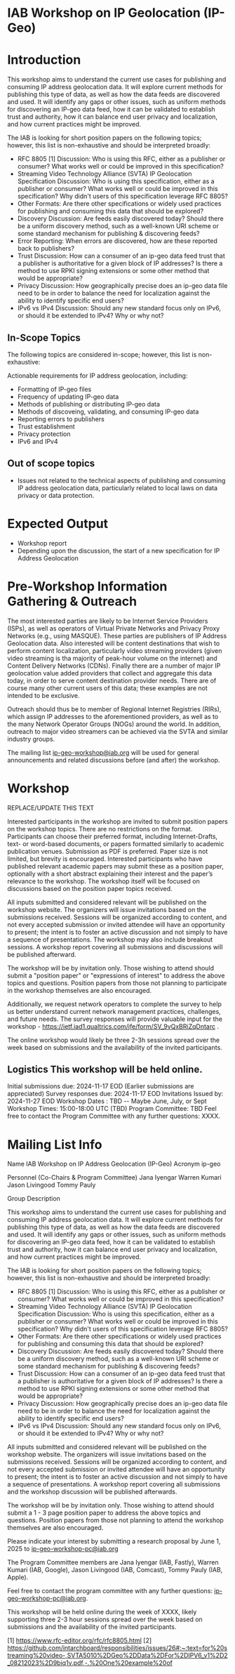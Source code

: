 # IAB Workshop on IP Geolocation (IP-Geo)

# Introduction

This workshop aims to understand the current use cases for publishing and consuming IP address geolocation data. It will explore current methods for publishing this type of data, as well as how the data feeds are discovered and used. It will identify any gaps or other issues, such as uniform methods for discovering an IP-geo data feed, how it can be validated to establish trust and authority, how it can balance end user privacy and localization, and how current practices might be improved. 

The IAB is looking for short position papers on the following topics; however, this list is non-exhaustive and should be interpreted broadly:
* RFC 8805 [1] Discussion: Who is using this RFC, either as a publisher or consumer? What works well or could be improved in this specification?
* Streaming Video Technology Alliance (SVTA) IP Geolocation Specification Discussion: Who is using this specification, either as a publisher or consumer? What works well or could be improved in this specification? Why didn't users of this specification leverage RFC 8805?
* Other Formats: Are there other specifications or widely used practices for publishing and consuming this data that should be explored?
* Discovery Discussion: Are feeds easily discovered today? Should there be a uniform discovery method, such as a well-known URI scheme or some standard mechanism for publishing & discovering feeds?
* Error Reporting: When errors are discovered, how are these reported back to publishers?
* Trust Discussion: How can a consumer of an ip-geo data feed trust that a publisher is authoritative for a given block of IP addresses? Is there a method to use RPKI signing extensions or some other method that would be appropriate?
* Privacy Discussion: How geographically precise does an ip-geo data file need to be in order to balance the need for localization against the ability to identify specific end users?
* IPv6 vs IPv4 Discussion: Should any new standard focus only on IPv6, or should it be extended to IPv4? Why or why not?

## In-Scope Topics
The following topics are considered in-scope; however, this list is non-exhaustive:

Actionable requirements for IP address geolocation, including:
* Formatting of IP-geo files
* Frequency of updating IP-geo data
* Methods of publishing or distributing IP-geo data
* Methods of discoveing, validating, and consuming IP-geo data
* Reporting errors to publishers
* Trust establishment
* Privacy protection
* IPv6 and IPv4 

## Out of scope topics

* Issues not related to the technical aspects of publishing and consuming IP address geolocation data, particularly related to local laws on data privacy or data protection.

# Expected Output

* Workshop report
* Depending upon the discussion, the start of a new specification for IP Address Geolocation

# Pre-Workshop Information Gathering & Outreach

The most interested parties are likely to be Internet Service Providers (ISPs), as well as operators of Virtual Private Networks and Privacy Proxy Networks (e.g., using MASQUE). These parties are publishers of IP Address Geolocation data. Also interested will be content destinations that wish to perform content localization, particularly video streaming providers (given video streaming is tha majority of peak-hour volume on the internet) and Content Delivery Networks (CDNs). Finally there are a number of major IP geolocation value added providers that collect and aggregate this data today, in order to serve content destination provider needs. There are of course many other current users of this data; these examples are not intended to be exclusive. 

Outreach should thus be to member of Regional Internet Registries (RIRs), which assign IP addresses to the aforementioned providers, as well as to the many Network Operator Groups (NOGs) around the world. In addition, outreach to major video streamers can be achieved via the SVTA and similar industry groups. 

The mailing list ip-geo-workshop@iab.org will be used for general announcements and related discussions before (and after) the workshop.

# Workshop

REPLACE/UPDATE THIS TEXT 

Interested participants in the workshop are invited to submit position papers on the workshop topics. There are no restrictions on the format. Participants can choose their preferred format, including Internet-Drafts, text- or word-based documents, or papers formatted similarly to academic publication venues. Submission as PDF is preferred. Paper size is not limited, but brevity is encouraged. Interested participants who have published relevant academic papers may submit these as a position paper, optionally with a short abstract explaining their interest and the paper’s relevance to the workshop. The workshop itself will be focused on discussions based on the position paper topics received.

All inputs submitted and considered relevant will be published on the workshop website. The organizers will issue invitations based on the submissions received. Sessions will be organized according to content, and not every accepted submission or invited attendee will have an opportunity to present; the intent is to foster an active discussion and not simply to have a sequence of presentations. The workshop may also include breakout sessions. A workshop report covering all submissions and discussions will be published afterward.

The workshop will be by invitation only. Those wishing to attend should submit a "position paper" or "expressions of interest" to address the above topics and questions. Position papers from those not planning to participate in the workshop themselves are also encouraged.

Additionally, we request network operators to complete the survey to help us better understand current network management practices, challenges, and future needs. The survey responses will provide valuable input for the workshop - https://ietf.iad1.qualtrics.com/jfe/form/SV_9vQxBRiZqDntarc .

The online workshop would likely be three 2-3h sessions spread over the week based on submissions and the availability of the invited participants.

## Logistics This workshop will be held online.

Initial submissions due: 2024-11-17 EOD (Earlier submissions are appreciated)
Survey responses due: 2024-11-17 EOD
Invitations Issued by: 2024-11-27 EOD
Workshop Dates : TBD -- Maybe June, July, or Sept
Workshop Times: 15:00-18:00 UTC (TBD)
Program Committee: TBD
Feel free to contact the Program Committee with any further questions: XXXX.


# Mailing List Info

Name   		IAB Workshop on IP Address Geolocation (IP-Geo)
Acronym		ip-geo

Personnel (Co-Chairs & Program Committee)
Jana Iyengar
Warren Kumari
Jason Livingood
Tommy Pauly

Group Description

This workshop aims to understand the current use cases for publishing and consuming IP address geolocation data. It will explore current methods for publishing this type of data, as well as how the data feeds are discovered and used. It will identify any gaps or other issues, such as uniform methods for discovering an IP-geo data feed, how it can be validated to establish trust and authority, how it can balance end user privacy and localization, and how current practices might be improved. 

The IAB is looking for short position papers on the following topics; however, this list is non-exhaustive and should be interpreted broadly:
* RFC 8805 [1] Discussion: Who is using this RFC, either as a publisher or consumer? What works well or could be improved in this specification?
* Streaming Video Technology Alliance (SVTA) IP Geolocation Specification Discussion: Who is using this specification, either as a publisher or consumer? What works well or could be improved in this specification? Why didn't users of this specification leverage RFC 8805?
* Other Formats: Are there other specifications or widely used practices for publishing and consuming this data that should be explored?
* Discovery Discussion: Are feeds easily discovered today? Should there be a uniform discovery method, such as a well-known URI scheme or some standard mechanism for publishing & discovering feeds? 
* Trust Discussion: How can a consumer of an ip-geo data feed trust that a publisher is authoritative for a given block of IP addresses? Is there a method to use RPKI signing extensions or some other method that would be appropriate?
* Privacy Discussion: How geographically precise does an ip-geo data file need to be in order to balance the need for localization against the ability to identify specific end users?
* IPv6 vs IPv4 Discussion: Should any new standard focus only on IPv6, or should it be extended to IPv4? Why or why not?


All inputs submitted and considered relevant will be published on the workshop website. The organizers will issue invitations based on the submissions received. Sessions will be organized according to content, and not every accepted submission or invited attendee will have an opportunity to present; the intent is to foster an active discussion and not simply to have a sequence of presentations. A workshop report covering all submissions and the workshop discussion will be published afterwards.

The workshop will be by invitation only. Those wishing to attend should submit a 1 - 3 page position paper to address the above topics and questions. Position papers from those not planning to attend the workshop themselves are also encouraged.

Please indicate your interest by submitting a research proposal by June 1, 2025 to ip-geo-workshop-pc@iab.org

The Program Committee members are Jana Iyengar (IAB, Fastly), Warren Kumari (IAB, Google), Jason Livingood (IAB, Comcast), Tommy Pauly (IAB, Apple).

Feel free to contact the program committee with any further questions: ip-geo-workshop-pc@iab.org.

This workshop will be held online during the week of XXXX, likely supporting three 2-3 hour sessions spread over the week based on submissions and the availability of the invited participants.

[1] https://www.rfc-editor.org/rfc/rfc8805.html
[2] https://github.com/intarchboard/responsibilities/issues/26#:~:text=for%20streaming%20video-,SVTA5010%2DGeo%2DData%2DFor%2DIPV6_v1%2D2_08212023%2D9biq1v.pdf,-.%20One%20example%20of

